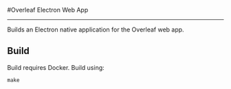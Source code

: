 #Overleaf Electron Web App

---

Builds an Electron native application for the Overleaf web app.

## Build

Build requires Docker. Build using:
```
make
```